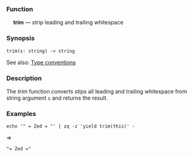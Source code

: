 ### Function

&emsp; **trim** &mdash; strip leading and trailing whitespace

### Synopsis

```
trim(s: string) -> string
```
See also: [Type conventions](../conventions.md)

### Description

The _trim_ function converts stips all leading and trailing whitespace
from string argument `s` and returns the result.

### Examples

```mdtest-command
echo '" = Zed = "' | zq -z 'yield trim(this)' -
```
=>
```mdtest-output
"= Zed ="
```
